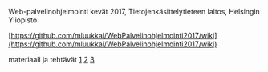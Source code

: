 Web-palvelinohjelmointi kevät 2017, Tietojenkäsittelytieteen laitos, Helsingin Yliopisto

[https://github.com/mluukkai/WebPalvelinohjelmointi2017/wiki](https://github.com/mluukkai/WebPalvelinohjelmointi2017/wiki)

materiaali ja tehtävät [1](https://github.com/mluukkai/WebPalvelinohjelmointi2017/blob/master/web/viikko1.md) [2](https://github.com/mluukkai/WebPalvelinohjelmointi2017/blob/master/web/viikko2.md) [3](https://github.com/mluukkai/WebPalvelinohjelmointi2017/blob/master/web/viikko3.md)
